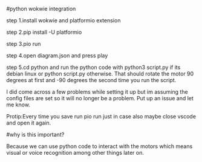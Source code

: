 #python wokwie integration 

step 1.install wokwie and platformio extension 

step 2.pip install -U platformio

step 3.pio run

step 4.open diagram.json and press play

step 5.cd python and run the python code with python3 script.py if its debian linux or 
python script.py otherwise. That should rotate the motor 90 degrees at first and -90 degrees the second time you run the script. 

I did come across a few problems while setting it up but im assuming the config files are set
so it will no longer be a problem. Put up an issue and let me know. 

Protip:Every time you save run pio run just in case also maybe close vscode and open it again. 

#why is this important?

Because we can use python code to interact with the motors which means visual or voice recognition among other things later on. 

